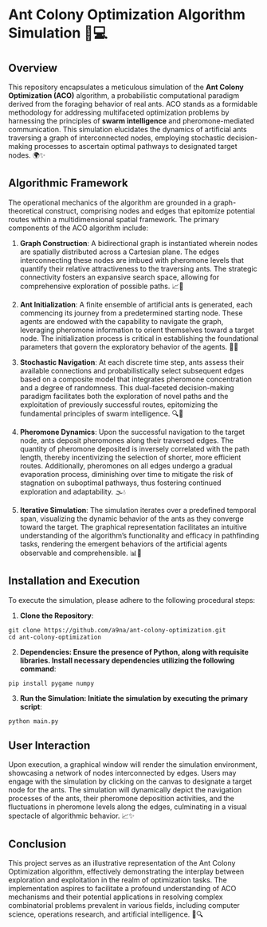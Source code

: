 # Ant Colony Optimization Algorithm Simulation 🐜💻

## Overview

This repository encapsulates a meticulous simulation of the **Ant Colony Optimization (ACO)** algorithm, a probabilistic computational paradigm derived from the foraging behavior of real ants. ACO stands as a formidable methodology for addressing multifaceted optimization problems by harnessing the principles of **swarm intelligence** and pheromone-mediated communication. This simulation elucidates the dynamics of artificial ants traversing a graph of interconnected nodes, employing stochastic decision-making processes to ascertain optimal pathways to designated target nodes. 🌍✨

## Algorithmic Framework

The operational mechanics of the algorithm are grounded in a graph-theoretical construct, comprising nodes and edges that epitomize potential routes within a multidimensional spatial framework. The primary components of the ACO algorithm include:

1. **Graph Construction**: A bidirectional graph is instantiated wherein nodes are spatially distributed across a Cartesian plane. The edges interconnecting these nodes are imbued with pheromone levels that quantify their relative attractiveness to the traversing ants. The strategic connectivity fosters an expansive search space, allowing for comprehensive exploration of possible paths. 📈🔗

2. **Ant Initialization**: A finite ensemble of artificial ants is generated, each commencing its journey from a predetermined starting node. These agents are endowed with the capability to navigate the graph, leveraging pheromone information to orient themselves toward a target node. The initialization process is critical in establishing the foundational parameters that govern the exploratory behavior of the agents. 🐜🌐

3. **Stochastic Navigation**: At each discrete time step, ants assess their available connections and probabilistically select subsequent edges based on a composite model that integrates pheromone concentration and a degree of randomness. This dual-faceted decision-making paradigm facilitates both the exploration of novel paths and the exploitation of previously successful routes, epitomizing the fundamental principles of swarm intelligence. 🔍🎲

4. **Pheromone Dynamics**: Upon the successful navigation to the target node, ants deposit pheromones along their traversed edges. The quantity of pheromone deposited is inversely correlated with the path length, thereby incentivizing the selection of shorter, more efficient routes. Additionally, pheromones on all edges undergo a gradual evaporation process, diminishing over time to mitigate the risk of stagnation on suboptimal pathways, thus fostering continued exploration and adaptability. 🌫️💧

5. **Iterative Simulation**: The simulation iterates over a predefined temporal span, visualizing the dynamic behavior of the ants as they converge toward the target. The graphical representation facilitates an intuitive understanding of the algorithm’s functionality and efficacy in pathfinding tasks, rendering the emergent behaviors of the artificial agents observable and comprehensible. 📊🔄

## Installation and Execution

To execute the simulation, please adhere to the following procedural steps:

1. **Clone the Repository**:
```
git clone https://github.com/a9na/ant-colony-optimization.git
cd ant-colony-optimization
```
2. **Dependencies: Ensure the presence of Python, along with requisite libraries. Install necessary dependencies utilizing the following command**:
```
pip install pygame numpy
```
3. **Run the Simulation: Initiate the simulation by executing the primary script**:
```
python main.py
```

## User Interaction
Upon execution, a graphical window will render the simulation environment, showcasing a network of nodes interconnected by edges. Users may engage with the simulation by clicking on the canvas to designate a target node for the ants. The simulation will dynamically depict the navigation processes of the ants, their pheromone deposition activities, and the fluctuations in pheromone levels along the edges, culminating in a visual spectacle of algorithmic behavior. 📈✨

## Conclusion
This project serves as an illustrative representation of the Ant Colony Optimization algorithm, effectively demonstrating the interplay between exploration and exploitation in the realm of optimization tasks. The implementation aspires to facilitate a profound understanding of ACO mechanisms and their potential applications in resolving complex combinatorial problems prevalent in various fields, including computer science, operations research, and artificial intelligence. 🌟🔍
